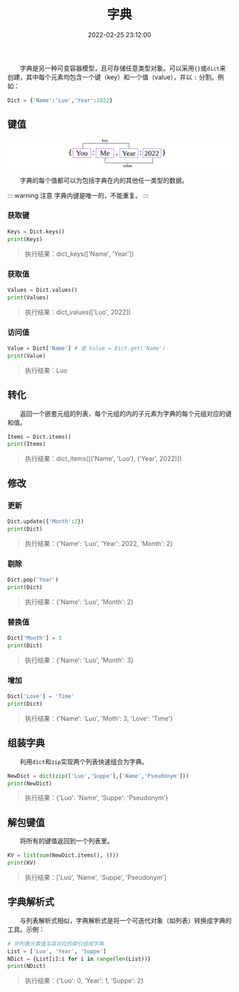 ﻿---
title: 字典
date: 2022-02-25 23:12:00
tags:
 - Python 基础
categories:
 - 数据类型
---

&emsp;&emsp;字典是另一种可变容器模型，且可存储任意类型对象。可以采用`{}`或`dict`来创建，其中每个元素均包含一个键（key）和一个值（value），并以 `:` 分割。例如：

```python
Dict = {'Name':'Luo','Year':2022} 
```


## 键值

![](/python/dict.svg)

&emsp;&emsp;字典的每个值都可以为包括字典在内的其他任一类型的数据。

::: warning 注意
字典内键是唯一的，不能重复。
:::

### 获取键

```python
Keys = Dict.keys()
print(Keys)
```

> 执行结果：dict_keys(['Name', 'Year'])

### 获取值

```python
Values = Dict.values()
print(Values)
```

> 执行结果：dict_values(['Luo', 2022])

### 访问值

```python
Value = Dict['Name'] # 或 Value = Dict.get('Name')
print(Value)
```

> 执行结果：Luo

## 转化

&emsp;&emsp;返回一个嵌套元组的列表，每个元组的内的子元素为字典的每个元组对应的键和值。

```python
Items = Dict.items() 
print(Items)
```

> 执行结果：dict_items([('Name', 'Luo'), ('Year', 2022)])

## 修改

### 更新

```python
Dict.update({'Month':2}) 
print(Dict)
```

> 执行结果：{'Name': 'Luo', 'Year': 2022, 'Month': 2}

### 剔除

```python
Dict.pop('Year')
print(Dict)
```

> 执行结果：{'Name': 'Luo', 'Month': 2}

### 替换值

```python
Dict['Month'] = 3
print(Dict)
```

> 执行结果：{'Name': 'Luo', 'Month': 3}

### 增加

```python
Dict['Love'] = 'Time'
print(Dict)
```

> 执行结果：{'Name': 'Luo', 'Moth': 3, 'Love': 'Time'}

## 组装字典

&emsp;&emsp;利用`dict`和`zip`实现两个列表快速组合为字典。

```python
NewDict = dict(zip(['Luo','Suppe'],['Name','Pseudonym']))
print(NewDict)
```

> 执行结果：{'Luo': 'Name', 'Suppe': 'Pseudonym'}

## 解包键值

&emsp;&emsp;将所有的键值返回到一个列表里。

```python
KV = list(sum(NewDict.items(), ()))
print(KV)
```

> 执行结果：['Luo', 'Name', 'Suppe', 'Pseudonym']

## 字典解析式

&emsp;&emsp;与列表解析式相似，字典解析式是将一个可迭代对象（如列表）转换成字典的工具。示例：

```python
# 将列表元素值与其对应的索引组成字典
List = ['Luo', 'Year', 'Suppe']
NDict = {List[i]:i for i in range(len(List))} 
print(NDict)
```

> 执行结果：{'Luo': 0, 'Year': 1, 'Suppe': 2}






